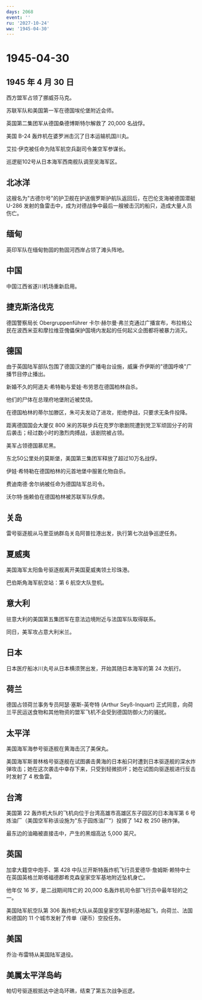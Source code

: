 ```yaml
---
days: 2068
event: ''
ru: '2027-10-24'
ww: '1945-04-30'
---
```


# 1945-04-30

## 1945 年 4 月 30 日

西方盟军占领了挪威芬马克。

苏联军队和美国第一军在德国埃伦堡附近会师。

英国第二集团军从德国桑德博斯特尔解救了 20,000 名战俘。

美国 B-24 轰炸机在婆罗洲击沉了日本运输机国川丸。

艾拉·伊克被任命为陆军航空兵副司令兼空军参谋长。

巡逻艇102号从日本海军西南舰队调至吴海军区。

## 北冰洋

这艘名为"古德尔号"的护卫舰在护送俄罗斯护航队返回后，在巴伦支海被德国潜艇
U-286
发射的鱼雷击中，成为对德战争中最后一艘被击沉的船只，造成大量人员伤亡。

## 缅甸

英印军队在缅甸勃固的勃固河西岸占领了滩头阵地。

## 中国

中国江西省遂川机场重新启用。

## 捷克斯洛伐克

德国警察局长 Obergruppenführer
卡尔·赫尔曼·弗兰克通过广播宣布，布拉格公民在波西米亚和摩拉维亚傀儡保护国境内发起的任何起义企图都将被暴力消灭。

## 德国

由于英国陆军部队包围了德国汉堡的广播电台设施，威廉·乔伊斯的"德国呼唤"广播节目停止播出。

新婚不久的阿道夫·希特勒与爱娃·布劳恩在德国柏林自杀。

他们的尸体在总理府地堡附近被焚烧。

在德国柏林的蒂尔加滕区，朱可夫发动了进攻，拒绝停战，只要求无条件投降。

距离德国国会大厦仅 800
米的苏联步兵在克罗尔歌剧院遭到党卫军顽固分子的背后袭击；经过数小时的激烈肉搏战，该剧院被占领。

美军占领德国慕尼黑。

东北50公里处的莫斯堡，美国第三集团军释放了超过10万名战俘。

伊娃·希特勒在德国柏林的元首地堡中服氰化物自杀。

费迪南德·舍尔纳被任命为德国陆军总司令。

沃尔特·施赖伯在德国柏林被苏联军队俘虏。

## 关岛

雷号驱逐舰从马里亚纳群岛关岛阿普拉港出发，执行第七次战争巡逻任务。

## 夏威夷

美国海军太阳鱼号驱逐舰离开美国夏威夷领土珍珠港。

巴伯斯角海军航空站：第 6 航空大队登机。

## 意大利

驻意大利的美国第五集团军在意法边境附近与法国军队取得联系。

同日，美军攻占意大利米兰。

## 日本

日本医疗船冰川丸号从日本横须贺出发，开始其随日本海军的第 24 次航行。

## 荷兰

德国占领荷兰事务专员阿瑟·塞斯-英夸特 (Arthur Seyß-Inquart)
正式同意，向荷兰平民运送食物和其他物资的盟军飞机不会受到德国防御火力的骚扰。

## 太平洋

美国海军海参号驱逐舰在黄海击沉了美保丸。

美国海军斯普林格号驱逐舰在试图袭击黄海的日本船只时遭到日本驱逐舰的深水炸弹攻击；她在这次袭击中幸存下来，只受到轻微损坏；她在试图向驱逐舰进行反击时发射了
4 枚鱼雷。

## 台湾

美国第 22 轰炸机大队的飞机向位于台湾高雄市高雄区东子园区的日本海军第 6
号炼油厂（美国空军称该设施为"东子园炼油厂"）投掷了 142 枚 250 磅炸弹。

最东边的油箱被直接击中，产生的黑烟高达 5,000 英尺。

## 英国

加拿大籍空中炮手、第 428
中队兰开斯特轰炸机飞行员爱德华·詹姆斯·赖特中士在英国英格兰斯塔福德郡希克森皇家空军基地附近坠机身亡。

他年仅 16 岁，是二战期间阵亡的 20,000
名轰炸机司令部飞行员中最年轻的之一。

美国陆军航空队第 306
轰炸机大队从英国皇家空军瑟利基地起飞，向荷兰、法国和德国的 11
个城市发射了传单（硬币）空投任务。

## 美国

乔治·布雷特从美国陆军退役。

## 美属太平洋岛屿

帕切号驱逐舰抵达中途岛环礁，结束了第五次战争巡逻。
